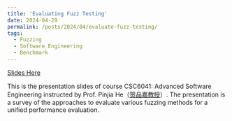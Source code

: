 ```yaml
---
title: 'Evaluating Fuzz Testing'
date: 2024-04-29
permalink: /posts/2024/04/evaluate-fuzz-testing/
tags:
  - Fuzzing
  - Software Engineering
  - Benchmark
---
```


[Slides Here](../files/slides/2024-Spring-CSC6041-Project-Slides-Evaluating-Fuzz-Testing.pptx)

This is the presentation slides of course CSC6041: Advanced Software Engineering instructed by Prof. Pinjia He（[贺品嘉教授](https://pinjiahe.github.io/)）. The presentation is a survey of the approaches to evaluate various fuzzing methods for a unified performance evaluation.
